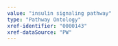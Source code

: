 ```yaml
---
value: "insulin signaling pathway"
type: "Pathway Ontology"
xref-identifier: "0000143"
xref-dataSource: "PW"
---
```

